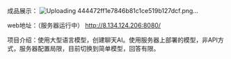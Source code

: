 成品展示：
![Uploading 444472ff1e7846b81c1ce519b127dcf.png…]()


web地址：（服务器运行中） http://8.134.124.206:8080/

项目介绍：使用大型语言模型，创建聊天AI。使用服务器上部署的模型，非API方式，服务器配置局限，目前切换到简单模型，回答有限。
